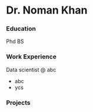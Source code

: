 # Dr. Noman Khan
### Education
Phd
BS
### Work Experience
Data scientist @ abc
- abc
- ycs

### Projects
